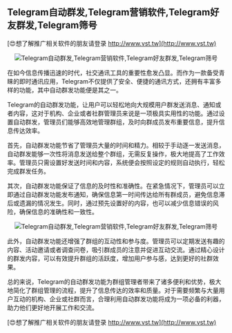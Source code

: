 ## **Telegram自动群发,Telegram营销软件,Telegram好友群发,Telegram筛号**

[😍想了解推广相关软件的朋友请登录 http://www.vst.tw](http://www.vst.tw)

 <center><img src="https://vst.tw/MP4/tuiguang/png/7.png" alt="Telegram自动群发,Telegram营销软件,Telegram好友群发,Telegram筛号"></center>

在如今信息传播迅速的时代，社交通讯工具的重要性愈发凸显。而作为一款备受青睐的即时通讯应用，Telegram不仅提供了安全、便捷的通讯方式，还拥有丰富多样的功能，其中自动群发功能便是其之一。

Telegram的自动群发功能，让用户可以轻松地向大规模用户群发送消息、通知或者内容，这对于机构、企业或者社群管理员来说是一项极具实用性的功能。通过设置自动群发，管理员们能够高效地管理群组，及时向群成员发布重要信息，提升信息传达效率。

首先，自动群发功能节省了管理员大量的时间和精力。相较于手动逐一发送消息，自动群发能够一次性将消息发送给整个群组，无需反复操作，极大地提高了工作效率。管理员只需设置好发送时间和内容，系统便会按照设定的规则自动执行，轻松完成群发任务。

其次，自动群发功能保证了信息的及时性和准确性。在紧急情况下，管理员可以立即通过自动群发功能发布通知，确保信息第一时间传达给所有群成员，避免信息滞后或遗漏的情况发生。同时，通过预先设置好的内容，也可以减少信息错误的风险，确保信息的准确性和一致性。

 <center><img src="https://vst.tw/MP4/tuiguang/png/0.png" alt="Telegram自动群发,Telegram营销软件,Telegram好友群发,Telegram筛号"></center>

此外，自动群发功能还增强了群组的互动性和参与度。管理员可以定期发送有趣的内容、活动邀请或者调查问卷，吸引群成员的注意并促进互动交流。通过精心设计的群发内容，可以有效提升群组的活跃度，增加用户参与感，达到更好的社群效果。

总的来说，Telegram的自动群发功能为群组管理者带来了诸多便利和优势，极大地简化了群组管理的流程，提升了信息传达的效率和质量。对于需要频繁与大量用户互动的机构、企业或社群而言，合理利用自动群发功能将成为一项必备的利器，助力他们更好地开展工作和交流。

[😍想了解推广相关软件的朋友请登录 http://www.vst.tw](http://www.vst.tw)



